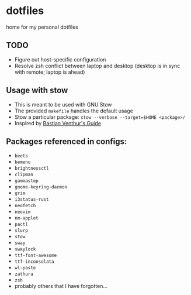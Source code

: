 # dotfiles
home for my personal dotfiles 

## TODO
- Figure out host-specific configuration
- Resolve zsh conflict between laptop and desktop (desktop is in sync with remote; laptop is ahead)

## Usage with stow 
- This is meant to be used with GNU Stow
- The provided `makefile` handles the default usage
- Stow a particular package: `stow --verbose --target=$HOME <package>/`
- Inspired by [Bastian Venthur's Guide](https://venthur.de/2021-12-19-managing-dotfiles-with-stow.html)

## Packages referenced in configs: 
- `beets`
- `bemenu`
- `brightnessctl`
- `clipman`
- `gammastep`
- `gnome-keyring-daemon`
- `grim`
- `i3status-rust`
- `neofetch`
- `neovim`
- `nm-applet`
- `pactl`
- `slurp`
- `stow`
- `sway`
- `swaylock`
- `ttf-font-awesome`
- `ttf-inconsolata`
- `wl-paste`
- `zathura`
- `zsh`
- probably others that I have forgotten...
